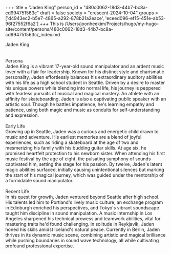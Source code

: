 +++
title = "Jaden King"
person_id = "480c0062-18d3-44b7-bc8a-cd994751563c"
draft = false
society = "crescent-2024-10-04"
groups = ['d4943ec2-b5e7-4865-a292-878b21a2eace', 'eceed096-ef15-451e-ab53-96f27552f6a2']
+++
This is /Users/joonheekim/Projects/hugo/my-hugo-site/content/persons/480c0062-18d3-44b7-bc8a-cd994751563c/_index.md

<div class="h1_1_right">Jaden King</div><br>
<br>
<div class="h2">Persona</div><div class="plain">Jaden King is a vibrant 17-year-old sound manipulator and an ardent music lover with a flair for leadership. Known for his distinct style and charismatic personality, Jaden effortlessly balances his extraordinary auditory abilities with his life as a high school student in Seattle. Driven by a desire to master his unique powers while blending into normal life, his journey is peppered with fearless pursuits of musical and magical mastery. An athlete with an affinity for skateboarding, Jaden is also a captivating public speaker with an artistic soul. Though he battles impatience, he's learning empathy and patience, using both magic and music as conduits for self-understanding and expression.</div><br>
<div class="h2">Early Life</div><div class="plain">Growing up in Seattle, Jaden was a curious and energetic child drawn to music and adventure. His earliest memories are a blend of joyful experiences, such as riding a skateboard at the age of two and mesmerizing his family with his budding guitar skills. At age six, he promised heartfelt protection to his newborn sister. When attending his first music festival by the age of eight, the pulsating symphony of sounds captivated him, setting the stage for his passion. By twelve, Jaden's latent magic abilities surfaced, initially causing unintentional silences but marking the start of his magical journey, which was guided under the mentorship of a formidable sound manipulator.</div><br>
<div class="h2">Recent Life</div><div class="plain">In his quest for growth, Jaden ventured beyond Seattle after high school. His talents led him to Portland's lively music culture, an exchange program in Edinburgh enriched his perspectives, and Tokyo's vibrant soundscape taught him discipline in sound manipulation. A music internship in Los Angeles sharpened his technical prowess and teamwork abilities, vital for mastering traits he'd found challenging. In solitude in Reykjavik, Jaden honed his skills amidst Iceland's natural peace. Currently in Berlin, Jaden thrives in its dynamic music scene, combining artistic and magical brilliance while pushing boundaries in sound wave technology, all while cultivating profound professional expertise.</div><br>
